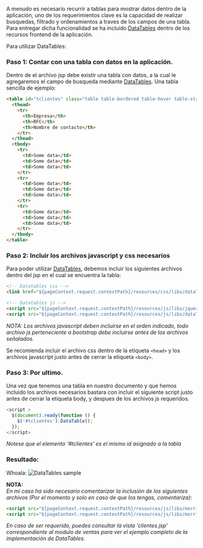 A menudo es necesario recurrir a tablas para mostrar datos dentro de la aplicación, uno de los requerimientos clave es la capacidad de realizar busquedas, filtrado y ordenamientos a traves de los campos de una tabla. Para entregar dicha funcionalidad se ha incluido [DataTables](http://www.datatables.net/) dentro de los recursos frontend de la aplicación.

Para utilizar DataTables:

### Paso 1: Contar con una tabla con datos en la aplicación.
Dentro de el archivo jsp debe existir una tabla con datos, a la cual le agregaremos el campo de busqueda mediante [DataTables](http://www.datatables.net/). Una tabla sencilla de ejemplo:

```html
<table id="tclientes" class="table table-bordered table-hover table-striped table-responsive">
  <thead>
    <tr>
      <th>Empresa</th>
      <th>RFC</th>
      <th>Nombre de contacto</th>
    </tr>
  </thead>
  <tbody>
    <tr>
      <td>Some data</td>
      <td>Some data</td>
      <td>Some data</td>
    </tr>
    <tr>
      <td>Some data</td>
      <td>Some data</td>
      <td>Some data</td>
    </tr>
    <tr>
      <td>Some data</td>
      <td>Some data</td>
      <td>Some data</td>
    </tr>
  </tbody>
</table>
```

### Paso 2: Incluir los archivos javascript y css necesarios
Para poder utilizar [DataTables](http://www.datatables.net/), debemos incluir los siguientes archivos dentro del jsp en el cual se encuentra la tabla:

```html
<!-- Datatables css -->
<link href="${pageContext.request.contextPath}/resources/css/libs/dataTables.bootstrap.css" rel="stylesheet" type="text/css">

<!-- Datatables js -->
<script src="${pageContext.request.contextPath}/resources/js/libs/jquery.dataTables.min.js"></script>
<script src="${pageContext.request.contextPath}/resources/js/libs/dataTables.bootstrap.min.js"></script>
```
*NOTA: Los archivos javascript deben incluirse en el orden indicado, todo archivo js perteneciente a bootstrap debe incluirse antes de los archivos señalados.*

Se recomienda incluir el archivo css dentro de la etiqueta `<head>` y los archivos javascript justo antes de cerrar la etiqueta `<body>`.

### Paso 3: Por ultimo.
Una vez que tenemos una tabla en nuestro documento y que hemos incluido los archivos necesarios bastara con incluir el siguiente script justo antes de cerrar la etiqueta body, y despues de los archivos js requeridos.

```js
<script >
  $(document).ready(function () {
    $('#tclientes').DataTable();
  });
</script>
```

*Notese que el elemento '#tclientes' es el mismo id asignado a la tabla*

### Resultado:

Whoala:
![DataTables sample](http://i.imgur.com/VUykicO.png?1)

**NOTA:** <br/>
*En mi caso ha sido necesario comentarizar la inclusión de los siguientes archivos (Por el momento y solo en caso de que los tengas, comentariza):*

```html
<script src="${pageContext.request.contextPath}/resources/js/libs/morris.min.js"></script>
<script src="${pageContext.request.contextPath}/resources/js/libs/morris-data.js"></script>
```

*En caso de ser requerido, puedes consultar la vista 'clientes.jsp' correspondiente al modulo de ventas para ver el ejemplo completo de la implementación de DataTables.*